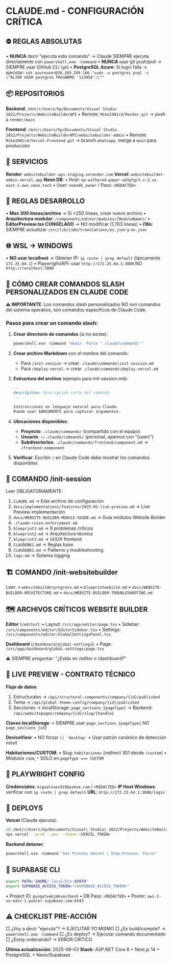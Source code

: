 # CLAUDE.md - CONFIGURACIÓN CRÍTICA

## ⛔ REGLAS ABSOLUTAS
• **NUNCA** decir "ejecuta este comando" → Claude SIEMPRE ejecuta directamente con `powershell.exe -Command`
• **NUNCA** usar git push/pull → SIEMPRE usar GitHub CLI (`gh`)
• **PostgreSQL Azure**: Si login falla → ejecutar: `ssh azureuser@20.169.209.166 "sudo -u postgres psql -c \"ALTER USER postgres PASSWORD '123456';\""`

## 📦 REPOSITORIOS
**Backend**: `/mnt/c/Users/hp/Documents/Visual Studio 2022/Projects/WebsiteBuilderAPI`
• Remote: `Mike1981rd/Render.git` → push a `render/main`

**Frontend**: `/mnt/c/Users/hp/Documents/Visual Studio 2022/Projects/WebsiteBuilderAPI/websitebuilder-admin`
• Remote: `Mike1981rd/Vercel-Frontend.git` → branch `whatsapp`, merge a `main` para producción

## 🔑 SERVICIOS
**Render**: `websitebuilder-api-staging.onrender.com`
**Vercel**: `websitebuilder-admin.vercel.app`
**Neon DB**: 
• Host: `ep-withered-paper-ad3yhgct.c-2.us-east-1.aws.neon.tech`
• User: `neondb_owner` / Pass: `<REDACTED>`

## 🛑 REGLAS DESARROLLO
• **Max 300 líneas/archivo** → Si >250 líneas, crear nuevo archivo
• **Arquitectura modular**: `/components/editor/modules/[ModuleName]/`
• **EditorPreview.tsx CONGELADO** → NO modificar (1,763 líneas)
• **i18n**: SIEMPRE actualizar `/src/lib/i18n/translations/es.json` y `en.json`

## 🌐 WSL → WINDOWS
• **NO usar localhost** → Obtener IP: `ip route | grep default` (típicamente `172.25.64.1`)
• Playwright/API: usar `http://172.25.64.1:3000` NO `http://localhost:3000`

## 🔧 CÓMO CREAR COMANDOS SLASH PERSONALIZADOS EN CLAUDE CODE

**⚠️ IMPORTANTE**: Los comandos slash personalizados NO son comandos del sistema operativo, son comandos específicos de Claude Code.

### Pasos para crear un comando slash:

1. **Crear directorio de comandos** (si no existe):
   ```powershell
   powershell.exe -Command "mkdir -Force '.claude\commands'"
   ```

2. **Crear archivo Markdown** con el nombre del comando:
   - Para `/init-session` → crear `.claude\commands\init-session.md`
   - Para `/deploy-vercel` → crear `.claude\commands\deploy-vercel.md`

3. **Estructura del archivo** (ejemplo para init-session.md):
   ```markdown
   ---
   description: Descripción corta del comando
   ---
   
   Instrucciones en lenguaje natural para Claude.
   Puede usar $ARGUMENTS para capturar argumentos.
   ```

4. **Ubicaciones disponibles**:
   - **Proyecto**: `.claude/commands/` (compartido con el equipo)
   - **Usuario**: `~/.claude/commands/` (personal, aparece con "(user)")
   - **Subdirectorios**: `.claude/commands/frontend/component.md` → `/frontend:component`

5. **Verificar**: Escribir `/` en Claude Code debe mostrar los comandos disponibles

## 🎯 COMANDO /init-session
Leer OBLIGATORIAMENTE:
1. `CLAUDE.md` → Este archivo de configuración
2. `docs/implementations/features/2025-01-live-preview.md` → Live Preview implementación
3. `docs/WEBSITE-BUILDER-MODULE-GUIDE.md` → Guía módulos Website Builder
4. `.claude-rules-enforcement.md`
5. `blueprint1.md` → 9 problemas críticos
6. `blueprint2.md` → Arquitectura técnica
7. `blueprint3.md` → UI/UX frontend
8. `CLAUDEBK1.md` → Reglas base
9. `CLAUDEBK2.md` → Patterns y troubleshooting
10. `logs.md` → Sistema logging

## 🏗️ COMANDO /init-websitebuilder
Leer:
• `websitebuilderprogress.md`
• `blueprintwebsite.md`
• `docs/WEBSITE-BUILDER-ARCHITECTURE.md`
• `docs/WEBSITE-BUILDER-TROUBLESHOOTING.md`

## 🗺️ ARCHIVOS CRÍTICOS WEBSITE BUILDER

**Editor** (`/editor`):
• Layout: `/src/app/editor/page.tsx`
• Sidebar: `/src/components/editor/EditorSidebar.tsx`
• Settings: `/src/components/editor/GlobalSettingsPanel.tsx`

**Dashboard** (`/dashboard/global-settings`):
• Page: `/src/app/dashboard/global-settings/page.tsx`

⚠️ SIEMPRE preguntar: "¿Estás en /editor o /dashboard?"

## 📄 LIVE PREVIEW - CONTRATO TÉCNICO

**Flujo de datos**:
1. Estructurales → `/api/structural-components/company/{id}/published`
2. Tema → `/api/global-theme-config/company/{id}/published`
3. Secciones → localStorage: `page_sections_{pageType}` → Backend: `/api/websitepages/company/{id}/slug/{handle}`

**Claves localStorage**: 
• SIEMPRE usar `page_sections_{pageType}` NO `page_sections_{id}`

**DeviceView**:
• NO forzar `|| 'desktop'`
• Usar patrón canónico de detección móvil

**Habitaciones/CUSTOM**:
• Slug: `habitaciones` (redirect 301 desde `/custom`)
• Módulos `room_*` SOLO en `pageType === CUSTOM`

## 🔐 PLAYWRIGHT CONFIG
**Credenciales**: `miguelnuez919@yahoo.com` / `<REDACTED>`
**IP Host Windows**: verificar con `ip route | grep default`
**URL**: `http://172.25.64.1:3000/login`

## 🚀 DEPLOYS

**Vercel** (Claude ejecuta):
```bash
cd /mnt/c/Users/hp/Documents/Visual\ Studio\ 2022/Projects/WebsiteBuilderAPI/websitebuilder-admin
npx vercel --prod --yes --token <VERCEL_TOKEN>
```

**Backend detener**:
```powershell
powershell.exe -Command "Get-Process dotnet | Stop-Process -Force"
```

## 🐘 SUPABASE CLI
```bash
export PATH="$HOME/.local/bin:$PATH"
export SUPABASE_ACCESS_TOKEN="<SUPABASE_ACCESS_TOKEN>"
```
• Project ID: `gvxqatvwkjmkvaslbevh`
• DB Pass: `<REDACTED>`
• Pooler: `aws-1-us-east-1.pooler.supabase.com:6543`

## ⚠️ CHECKLIST PRE-ACCIÓN
□ ¿Voy a decir "ejecuta"? → EJECUTAR YO MISMO
□ ¿Es build/compile? → `powershell.exe -Command`
□ ¿Es deploy? → Ejecutar comando documentado
□ ¿Estoy ordenando? → ERROR CRÍTICO

**Última actualización**: 2025-09-03
**Stack**: ASP.NET Core 8 + Next.js 14 + PostgreSQL + Neon/Supabase
